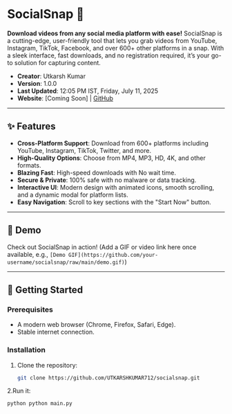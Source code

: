 # SocialSnap 🚀

**Download videos from any social media platform with ease!** SocialSnap is a cutting-edge, user-friendly tool that lets you grab videos from YouTube, Instagram, TikTok, Facebook, and over 600+ other platforms in a snap. With a sleek interface, fast downloads, and no registration required, it’s your go-to solution for capturing content.

- **Creator**: Utkarsh Kumar
- **Version**: 1.0.0
- **Last Updated**: 12:05 PM IST, Friday, July 11, 2025
- **Website**: [Coming Soon] | [GitHub](https://github.com/your-username/socialsnap)

---

## ✨ Features

- **Cross-Platform Support**: Download from 600+ platforms including YouTube, Instagram, TikTok, Twitter, and more.
- **High-Quality Options**: Choose from MP4, MP3, HD, 4K, and other formats.
- **Blazing Fast**: High-speed downloads with No wait time.
- **Secure & Private**: 100% safe with no malware or data tracking.
- **Interactive UI**: Modern design with animated icons, smooth scrolling, and a dynamic modal for platform lists.
- **Easy Navigation**: Scroll to key sections with the "Start Now" button.

---

## 🎥 Demo

Check out SocialSnap in action! (Add a GIF or video link here once available, e.g., `[Demo GIF](https://github.com/your-username/socialsnap/raw/main/demo.gif)`)

---

## 🚀 Getting Started

### Prerequisites
- A modern web browser (Chrome, Firefox, Safari, Edge).
- Stable internet connection.

### Installation
1. Clone the repository:
   ```bash
   git clone https://github.com/UTKARSHKUMAR712/socialsnap.git
2.Run it:

    python python main.py  
   

